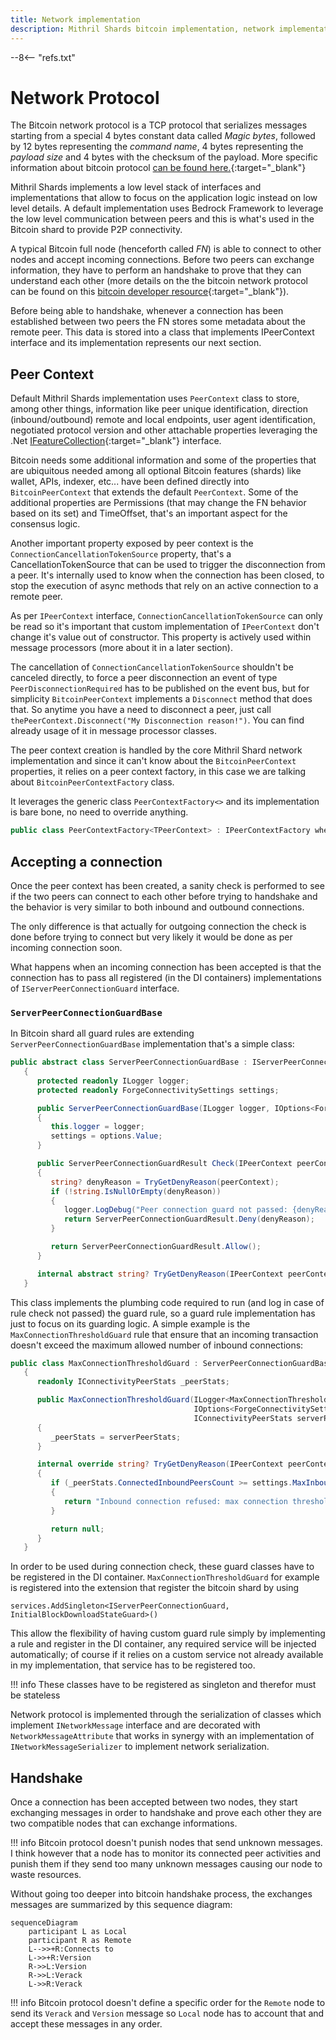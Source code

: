 ```yaml
---
title: Network implementation
description: Mithril Shards bitcoin implementation, network implementation
---
```

--8<-- "refs.txt"

# Network Protocol

The Bitcoin network protocol is a TCP protocol that serializes messages starting from a special 4 bytes constant data called *Magic bytes*, followed by 12 bytes representing the *command name*, 4 bytes representing the *payload size* and 4 bytes with the checksum of the payload.
More specific information about bitcoin protocol [can be found here.](https://developer.bitcoin.org/reference/p2p_networking.html){:target="_blank"} 

Mithril Shards implements a low level stack of interfaces and implementations that allow to focus on the application logic instead on low level details.
A default implementation uses Bedrock Framework to leverage the low level communication between peers and this is what's used in the Bitcoin shard to provide P2P connectivity.

A typical Bitcoin full node (henceforth called *FN*) is able to connect to other nodes and accept incoming connections.
Before two peers can exchange information, they have to perform an handshake to prove that they can understand each other (more details on the the bitcoin network protocol can be found on this [bitcoin developer resource](https://developer.bitcoin.org/devguide/p2p_network.html){:target="_blank"}).

Before being able to handshake, whenever a connection has been established between two peers the FN stores some metadata about the remote peer. This data is stored into a class that implements IPeerContext interface and its implementation represents our next section.





## Peer Context

Default Mithril Shards implementation uses `PeerContext` class to store, among other things, information like peer unique identification, direction (inbound/outbound) remote and local endpoints, user agent identification, negotiated protocol version and other attachable properties leveraging the .Net [IFeatureCollection](https://docs.microsoft.com/en-us/dotnet/api/microsoft.aspnetcore.http.features.ifeaturecollection?view=aspnetcore-5.0){:target="_blank"} interface.

Bitcoin needs some additional information and some of the properties that are ubiquitous needed among all optional Bitcoin features (shards) like wallet, APIs, indexer, etc... have been defined directly into `BitcoinPeerContext` that extends the default `PeerContext`. Some of the additional properties are Permissions (that may change the FN behavior based on its set) and TimeOffset, that's an important aspect for the consensus logic.

Another important property exposed by peer context is the `ConnectionCancellationTokenSource` property, that's a CancellationTokenSource that can be used to trigger the disconnection from a peer. It's internally used to know when the connection has been closed, to stop the execution of async methods that rely on an active connection to a remote peer.

As per `IPeerContext` interface, `ConnectionCancellationTokenSource` can only be read so it's important that custom implementation of `IPeerContext` don't change it's value out of constructor.
This property is actively used within message processors (more about it in a later section).

The cancellation of `ConnectionCancellationTokenSource` shouldn't be canceled directly, to force a peer disconnection an event of type `PeerDisconnectionRequired` has to be published on the event bus, but for simplicity `BitcoinPeerContext` implements a `Disconnect` method that does that. So anytime you have a need to disconnect a peer, just call `thePeerContext.Disconnect("My Disconnection reason!")`.
You can find already usage of it in message processor classes.

The peer context creation is handled by the core Mithril Shard network implementation and since it can't know about the `BitcoinPeerContext` properties, it relies on a peer context factory, in this case we are talking about `BitcoinPeerContextFactory` class.

It leverages the generic class `PeerContextFactory<>` and its implementation is bare bone, no need to override anything.

```c#
public class PeerContextFactory<TPeerContext> : IPeerContextFactory where TPeerContext : IPeerContext
```



## Accepting a connection

Once the peer context has been created, a sanity check is performed to see if the two peers can connect to each other before trying to handshake and the behavior is very similar to both inbound and outbound connections.

The only difference is that actually for outgoing connection the check is done before trying to connect but very likely it would be done as per incoming connection soon.

What happens when an incoming connection has been accepted is that the connection has to pass all registered (in the DI containers) implementations of `IServerPeerConnectionGuard` interface.



### `ServerPeerConnectionGuardBase` 

In Bitcoin shard all guard rules are extending `ServerPeerConnectionGuardBase` implementation that's a simple class:

```c#
public abstract class ServerPeerConnectionGuardBase : IServerPeerConnectionGuard
   {
      protected readonly ILogger logger;
      protected readonly ForgeConnectivitySettings settings;

      public ServerPeerConnectionGuardBase(ILogger logger, IOptions<ForgeConnectivitySettings> options)
      {
         this.logger = logger;
         settings = options.Value;
      }

      public ServerPeerConnectionGuardResult Check(IPeerContext peerContext)
      {
         string? denyReason = TryGetDenyReason(peerContext);
         if (!string.IsNullOrEmpty(denyReason))
         {
            logger.LogDebug("Peer connection guard not passed: {denyReason}", denyReason);
            return ServerPeerConnectionGuardResult.Deny(denyReason);
         }

         return ServerPeerConnectionGuardResult.Allow();
      }

      internal abstract string? TryGetDenyReason(IPeerContext peerContext);
   }
```

This class implements the plumbing code required to run (and log in case of rule check not passed) the guard rule, so a guard rule implementation has just to focus on its guarding logic.
A simple example is the `MaxConnectionThresholdGuard` rule that ensure that an incoming transaction doesn't exceed the maximum allowed number of inbound connections:

```c# hl_lines="12-20"
public class MaxConnectionThresholdGuard : ServerPeerConnectionGuardBase
   {
      readonly IConnectivityPeerStats _peerStats;

      public MaxConnectionThresholdGuard(ILogger<MaxConnectionThresholdGuard> logger,
                                         IOptions<ForgeConnectivitySettings> settings,
                                         IConnectivityPeerStats serverPeerStats) : base(logger, settings)
      {
         _peerStats = serverPeerStats;
      }

      internal override string? TryGetDenyReason(IPeerContext peerContext)
      {
         if (_peerStats.ConnectedInboundPeersCount >= settings.MaxInboundConnections)
         {
            return "Inbound connection refused: max connection threshold reached.";
         }

         return null;
      }
   }
```

In order to be used during connection check, these guard classes have to be registered in the DI container.
`MaxConnectionThresholdGuard` for example is registered into the extension that register the bitcoin shard by using

```
services.AddSingleton<IServerPeerConnectionGuard, InitialBlockDownloadStateGuard>()
```

This allow the flexibility of having custom guard rule simply by implementing a rule and register in the DI container, any required service will be injected automatically; of course if it relies on a custom service not already available in my implementation, that service has to be registered too.

!!! info
	These classes have to be registered as singleton and therefor must be stateless

Network protocol is implemented through the serialization of classes which implement `INetworkMessage` interface and are decorated with `NetworkMessageAttribute` that works in synergy with an implementation of `INetworkMessageSerializer` to implement network serialization.

## Handshake

Once a connection has been accepted between two nodes, they start exchanging messages in order to handshake and prove each other they are two compatible nodes that can exchange informations.

!!! info
	Bitcoin protocol doesn't punish nodes that send unknown messages. I think however that a node has to monitor its connected peer activities and punish them if they send too many unknown messages causing our node to waste resources.

Without going too deeper into bitcoin handshake process, the exchanges messages are summarized by this sequence diagram:

```mermaid
sequenceDiagram
	participant L as Local
    participant R as Remote
    L-->>+R:Connects to
    L->>+R:Version
    R->>L:Version
	R->>L:Verack
    L->>R:Verack
```

!!! info
	Bitcoin protocol doesn't define a specific order for the `Remote` node to send its `Verack` and `Version` message so `Local` node has to account that and accept these messages in any order.
